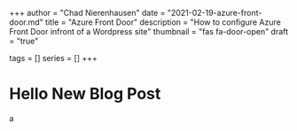 +++
author      = "Chad Nierenhausen"
date        = "2021-02-19-azure-front-door.md"
title       = "Azure Front Door"
description = "How to configure Azure Front Door infront of a Wordpress site"
thumbnail   = "fas fa-door-open"
draft       = "true"

tags        = []
series      = []
+++

# Hello New Blog Post
a